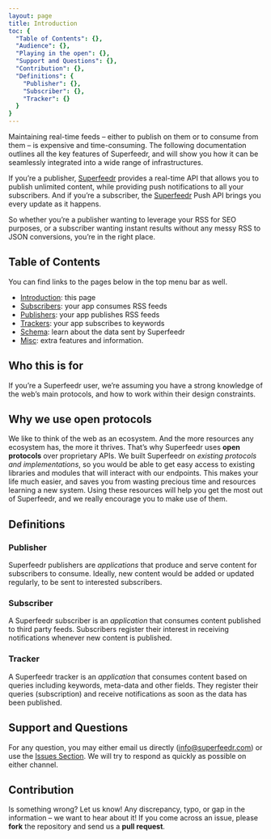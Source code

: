 ```yaml
---
layout: page
title: Introduction
toc: {
  "Table of Contents": {},
  "Audience": {},
  "Playing in the open": {},
  "Support and Questions": {},
  "Contribution": {},
  "Definitions": {
    "Publisher": {},
    "Subscriber": {},
    "Tracker": {}
  }
}
---
```


Maintaining real-time feeds – either to publish on them or to consume from them – is expensive and time-consuming. The following documentation outlines all the key features of Superfeedr, and will show you how it can be seamlessly integrated into a wide range of infrastructures.

If you’re a publisher, [Superfeedr](http://superfeedr.com) provides a real-time API that allows you to publish unlimited content, while providing push notifications to all your subscribers. And if you’re a subscriber, the [Superfeedr](http://superfeedr.com) Push API brings you every update as it happens. 

So whether you’re a publisher wanting to leverage your RSS for SEO purposes, or a subscriber wanting instant results without any messy RSS to JSON conversions, you’re in the right place.

## Table of Contents

You can find links to the pages below in the top menu bar as well.

* [Introduction](/): this page
* [Subscribers](/subscribers.html): your app consumes RSS feeds
* [Publishers](/publishers.html): your app publishes RSS feeds
* [Trackers](/trackers.html): your app subscribes to keywords
* [Schema](/schema.html): learn about the data sent by Superfeedr
* [Misc](/misc.html): extra features and information.

## Who this is for

If you’re a Superfeedr user, we’re assuming you have a strong knowledge of the web’s main protocols, and how to work within their design constraints. 

## Why we use open protocols

We like to think of the web as an ecosystem. And the more resources any ecosystem has, the more it thrives. That’s why Superfeedr uses **open protocols** over proprietary APIs. We built Superfeedr on *existing protocols and implementations*, so you would be able to get easy access to existing libraries and modules that will interact with our endpoints. This makes your life much easier, and saves you from wasting precious time and resources learning a new system. Using these resources will help you get the most out of Superfeedr, and we really encourage you to make use of them.


## Definitions

### Publisher

Superfeedr publishers are *applications* that produce and serve content for subscribers to consume. Ideally, new content would be added or updated regularly, to be sent to interested subscribers.

### Subscriber

A Superfeedr subscriber is an *application* that consumes content published to third party feeds. Subscribers register their interest in receiving notifications whenever new content is published. 

### Tracker

A Superfeedr tracker is an *application* that consumes content based on queries including keywords, meta-data and other fields. They register their queries (subscription) and receive notifications as soon as the data has been published.


## Support and Questions

For any question, you may either email us directly ([info@superfeedr.com](info@superfeedr.com)) or use the [Issues Section](https://github.com/superfeedr/documentation/issues?page=1&state=open). We will try to respond as quickly as possible on either channel.

## Contribution

Is something wrong? Let us know! Any discrepancy, typo, or gap in the information – we want to hear about it! If you come across an issue, please **fork** the repository and send us a **pull request**. 
